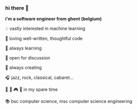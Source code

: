 ### hi there 👋

__i'm a software engineer from ghent (belgium)__

💡 vastly interested in machine learning

💚 loving well-written, thoughtful code

🌱 always learning

💬 open for discussion

👷 always creating

🎧 jazz, rock, classical, cabaret...

🎹 🥁 🎮 🏃 in my spare time

📚 bsc computer science, msc computer science engineering
